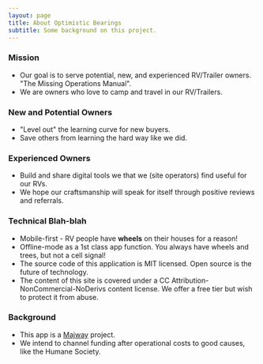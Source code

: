```yaml
---
layout: page
title: About Optimistic Bearings
subtitle: Some background on this project.
---
```


### Mission
- Our goal is to serve potential, new, and experienced RV/Trailer owners.  "The Missing Operations Manual".
- We are owners who love to camp and travel in our RV/Trailers.

### New and Potential Owners
- "Level out" the learning curve for new buyers.
- Save others from learning the hard way like we did.

### Experienced Owners
- Build and share digital tools we that we (site operators) find useful for our RVs.
- We hope our craftsmanship will speak for itself through positive reviews and referrals.

### Technical Blah-blah
- Mobile-first - RV people have **wheels** on their houses for a reason!
- Offline-mode as a 1st class app function. You always have wheels and trees, but not a cell signal!
- The source code of this application is MIT licensed.  Open source is the future of technology.
- The content of this site is covered under a CC Attribution-NonCommercial-NoDerivs content license.  We offer a free tier but wish to protect it from abuse.

### Background
- This app is a [Majway](https://majway.com) project.
- We intend to channel funding after operational costs to good causes, like the Humane Society.